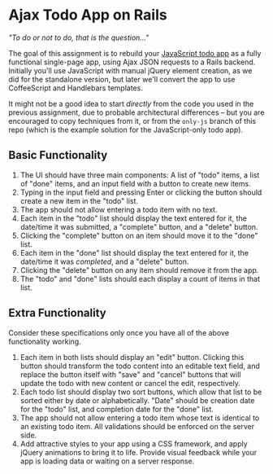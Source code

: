 # Ajax Todo App on Rails

*"To do or not to do, that is the question..."*

The goal of this assignment is to rebuild your [JavaScript todo app](https://github.com/ga-wdi-boston/wdi_6_js_hw_todo_app) as a fully functional single-page app, using Ajax JSON requests to a Rails backend. Initially you'll use JavaScript with manual jQuery element creation, as we did for the standalone version, but later we'll convert the app to use CoffeeScript and Handlebars templates.

It might not be a good idea to start *directly* from the code you used in the previous assignment, due to probable architectural differences &ndash; but you are encouraged to copy techniques from it, or from the `only-js` branch of this repo (which is the example solution for the JavaScript-only todo app).

## Basic Functionality

1. The UI should have three main components: A list of "todo" items, a list of "done" items, and an input field with a button to create new items.
2. Typing in the input field and pressing Enter or clicking the button should create a new item in the "todo" list.
3. The app should not allow entering a todo item with no text.
4. Each item in the "todo" list should display the text entered for it, the date/time it was submitted, a "complete" button, and a "delete" button.
5. Clicking the "complete" button on an item should move it to the "done" list.
6. Each item in the "done" list should display the text entered for it, the date/time it was *completed*, and a "delete" button.
7. Clicking the "delete" button on any item should remove it from the app.
8. The "todo" and "done" lists should each display a count of items in that list.

## Extra Functionality

Consider these specifications only once you have all of the above functionality working.

1. Each item in both lists should display an "edit" button. Clicking this button should transform the todo content into an editable text field, and replace the button itself with "save" and "cancel" buttons that will update the todo with new content or cancel the edit, respectively.
2. Each todo list should display two sort buttons, which allow that list to be sorted either by date or alphabetically. "Date" should be creation date for the "todo" list, and completion date for the "done" list.
3. The app should not allow entering a todo item whose text is identical to an existing todo item. All validations should be enforced on the server side.
4. Add attractive styles to your app using a CSS framework, and apply jQuery animations to bring it to life. Provide visual feedback while your app is loading data or waiting on a server response.
